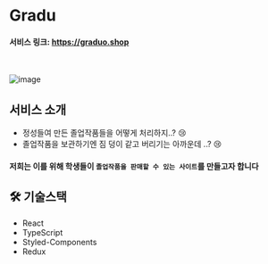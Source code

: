 #  Gradu

#### 서비스 링크: https://graduo.shop

</br>

![image](https://user-images.githubusercontent.com/70426440/154849515-9cb996ab-ad92-4986-8bc3-2ef59763430e.png)

## 서비스 소개
 

- 정성들여 만든 졸업작품들을 어떻게 처리하지..? 😢
- 졸업작품을 보관하기엔 짐 덩이 같고 버리기는 아까운데 ..?  😢


 #### 저희는 이를 위해 학생들이 `졸업작품을 판매할 수 있는 사이트`를 만들고자 합니다

##  🛠 기술스택

- React
- TypeScript
- Styled-Components
- Redux

 
